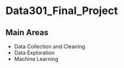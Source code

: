# Data301_Final_Project


## Main Areas

* Data Collection and Cleaning
* Data Exploration
* Machine Learning

